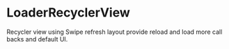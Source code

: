 # LoaderRecyclerView
Recycler view using Swipe refresh layout provide reload and load more call backs and default UI.

